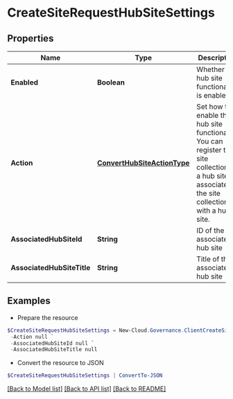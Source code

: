 # CreateSiteRequestHubSiteSettings
## Properties

Name | Type | Description | Notes
------------ | ------------- | ------------- | -------------
**Enabled** | **Boolean** | Whether the hub site functionality is enabled. | [optional] [default to $false]
**Action** | [**ConvertHubSiteActionType**](ConvertHubSiteActionType.md) | Set how to enable the hub site functionality. You can register the site collection as a hub site or associate the site collection with a hub site. | [optional] 
**AssociatedHubSiteId** | **String** | ID of the associated hub site | [optional] 
**AssociatedHubSiteTitle** | **String** | Title of the associated hub site | [optional] 

## Examples

- Prepare the resource
```powershell
$CreateSiteRequestHubSiteSettings = New-Cloud.Governance.ClientCreateSiteRequestHubSiteSettings  -Enabled null `
 -Action null `
 -AssociatedHubSiteId null `
 -AssociatedHubSiteTitle null
```

- Convert the resource to JSON
```powershell
$CreateSiteRequestHubSiteSettings | ConvertTo-JSON
```

[[Back to Model list]](../README.md#documentation-for-models) [[Back to API list]](../README.md#documentation-for-api-endpoints) [[Back to README]](../README.md)

